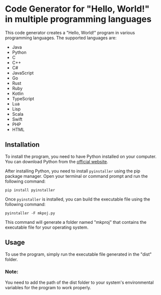 # Code Generator for "Hello, World!" in multiple programming languages
This code generator creates a "Hello, World!" program in various programming languages. The supported languages are:

- Java
- Python
- C
- C++
- C#
- JavaScript
- Go
- Rust
- Ruby
- Kotlin
- TypeScript
- Lua
- Lisp
- Scala
- Swift
- PHP
- HTML


## Installation
To install the program, you need to have Python installed on your computer. You can download Python from the [official website](https://www.python.org/downloads/).

After installing Python, you need to install `pyinstaller`  using the pip package manager. Open your terminal or command prompt and run the following command:

`pip install pyinstaller`

Once `pyinstaller` is installed, you can build the executable file using the following command:

`pyinstaller -F mkpoj.py`

This command will generate a folder named "mkproj" that contains the executable file for your operating system.

## Usage
To use the program, simply run the executable file generated in the "dist" folder.

### Note:
 You need to add the path of the dist folder to your system's environmental variables for the program to work properly.